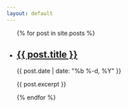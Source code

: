 ```yaml
---
layout: default
---
```


<div class="home">

  <ul class="post-list">
    {% for post in site.posts %}
      <li>
        <h2>
          <a class="post-link" href="{{ post.url | prepend: site.baseurl }}">{{ post.title }}</a>
          </h2>
        <span class="post-meta">{{ post.date | date: "%b %-d, %Y" }}</span>
        <p>{{ post.excerpt }}</p>
      </li>
    {% endfor %}
  </ul>

</div>
